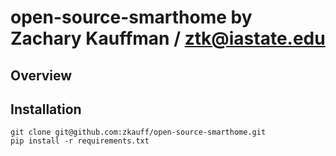 # open-source-smarthome by Zachary Kauffman / ztk@iastate.edu
## Overview
## Installation
```
git clone git@github.com:zkauff/open-source-smarthome.git
pip install -r requirements.txt
```